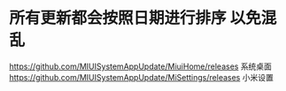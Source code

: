 
# 所有更新都会按照日期进行排序 以免混乱
https://github.com/MIUISystemAppUpdate/MiuiHome/releases
系统桌面
https://github.com/MIUISystemAppUpdate/MiSettings/releases
小米设置
